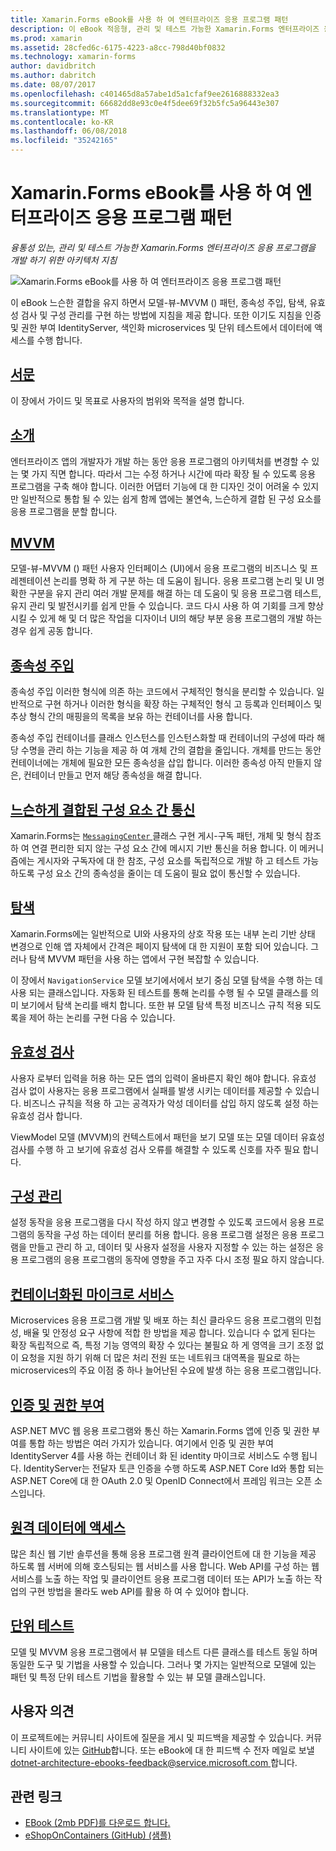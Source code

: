 ```yaml
---
title: Xamarin.Forms eBook를 사용 하 여 엔터프라이즈 응용 프로그램 패턴
description: 이 eBook 적응형, 관리 및 테스트 가능한 Xamarin.Forms 엔터프라이즈 응용 프로그램을 개발 하기 위한 아키텍처 지침을 제공 합니다.
ms.prod: xamarin
ms.assetid: 28cfed6c-6175-4223-a8cc-798d40bf0832
ms.technology: xamarin-forms
author: davidbritch
ms.author: dabritch
ms.date: 08/07/2017
ms.openlocfilehash: c401465d8a57abe1d5a1cfaf9ee2616888332ea3
ms.sourcegitcommit: 66682dd8e93c0e4f5dee69f32b5fc5a96443e307
ms.translationtype: MT
ms.contentlocale: ko-KR
ms.lasthandoff: 06/08/2018
ms.locfileid: "35242165"
---
```

# <a name="enterprise-application-patterns-using-xamarinforms-ebook"></a>Xamarin.Forms eBook를 사용 하 여 엔터프라이즈 응용 프로그램 패턴

_융통성 있는, 관리 및 테스트 가능한 Xamarin.Forms 엔터프라이즈 응용 프로그램을 개발 하기 위한 아키텍처 지침_

![](images/cover-sml.png "Xamarin.Forms eBook를 사용 하 여 엔터프라이즈 응용 프로그램 패턴")

이 eBook 느슨한 결합을 유지 하면서 모델-뷰-MVVM () 패턴, 종속성 주입, 탐색, 유효성 검사 및 구성 관리를 구현 하는 방법에 지침을 제공 합니다. 또한 이기도 지침을 인증 및 권한 부여 IdentityServer, 색인화 microservices 및 단위 테스트에서 데이터에 액세스를 수행 합니다.

## <a name="prefaceprefacemd"></a>[서문](preface.md)

이 장에서 가이드 및 목표로 사용자의 범위와 목적을 설명 합니다.

## <a name="introductionintroductionmd"></a>[소개](introduction.md)

엔터프라이즈 앱의 개발자가 개발 하는 동안 응용 프로그램의 아키텍처를 변경할 수 있는 몇 가지 직면 합니다. 따라서 그는 수정 하거나 시간에 따라 확장 될 수 있도록 응용 프로그램을 구축 해야 합니다. 이러한 어댑터 기능에 대 한 디자인 것이 어려울 수 있지만 일반적으로 통합 될 수 있는 쉽게 함께 앱에는 불연속, 느슨하게 결합 된 구성 요소를 응용 프로그램을 분할 합니다.

## <a name="mvvmmvvmmd"></a>[MVVM](mvvm.md)

모델-뷰-MVVM () 패턴 사용자 인터페이스 (UI)에서 응용 프로그램의 비즈니스 및 프레젠테이션 논리를 명확 하 게 구분 하는 데 도움이 됩니다. 응용 프로그램 논리 및 UI 명확한 구분을 유지 관리 여러 개발 문제를 해결 하는 데 도움이 및 응용 프로그램 테스트, 유지 관리 및 발전시키를 쉽게 만들 수 있습니다. 코드 다시 사용 하 여 기회를 크게 향상 시킬 수 있게 해 및 더 많은 작업을 디자이너 UI의 해당 부분 응용 프로그램의 개발 하는 경우 쉽게 공동 합니다.

## <a name="dependency-injectiondependency-injectionmd"></a>[종속성 주입](dependency-injection.md)

종속성 주입 이러한 형식에 의존 하는 코드에서 구체적인 형식을 분리할 수 있습니다. 일반적으로 구현 하거나 이러한 형식을 확장 하는 구체적인 형식 고 등록과 인터페이스 및 추상 형식 간의 매핑을의 목록을 보유 하는 컨테이너를 사용 합니다.

종속성 주입 컨테이너를 클래스 인스턴스를 인스턴스화할 때 컨테이너의 구성에 따라 해당 수명을 관리 하는 기능을 제공 하 여 개체 간의 결합을 줄입니다. 개체를 만드는 동안 컨테이너에는 개체에 필요한 모든 종속성을 삽입 합니다. 이러한 종속성 아직 만들지 않은, 컨테이너 만들고 먼저 해당 종속성을 해결 합니다.

## <a name="communicating-between-loosely-coupled-componentscommunicating-between-loosely-coupled-componentsmd"></a>[느슨하게 결합된 구성 요소 간 통신](communicating-between-loosely-coupled-components.md)

Xamarin.Forms는 [ `MessagingCenter` ](https://developer.xamarin.com/api/type/Xamarin.Forms.MessagingCenter/) 클래스 구현 게시-구독 패턴, 개체 및 형식 참조 하 여 연결 편리한 되지 않는 구성 요소 간에 메시지 기반 통신을 허용 합니다. 이 메커니즘에는 게시자와 구독자에 대 한 참조, 구성 요소를 독립적으로 개발 하 고 테스트 가능 하도록 구성 요소 간의 종속성을 줄이는 데 도움이 필요 없이 통신할 수 있습니다.

## <a name="navigationnavigationmd"></a>[탐색](navigation.md)

Xamarin.Forms에는 일반적으로 UI와 사용자의 상호 작용 또는 내부 논리 기반 상태 변경으로 인해 앱 자체에서 간격은 페이지 탐색에 대 한 지원이 포함 되어 있습니다. 그러나 탐색 MVVM 패턴을 사용 하는 앱에서 구현 복잡할 수 있습니다.

이 장에서 `NavigationService` 모델 보기에서에서 보기 중심 모델 탐색을 수행 하는 데 사용 되는 클래스입니다. 자동화 된 테스트를 통해 논리를 수행 될 수 모델 클래스를 의미 보기에서 탐색 논리를 배치 합니다. 또한 뷰 모델 탐색 특정 비즈니스 규칙 적용 되도록을 제어 하는 논리를 구현 다음 수 있습니다.

## <a name="validationvalidationmd"></a>[유효성 검사](validation.md)

사용자 로부터 입력을 허용 하는 모든 앱의 입력이 올바른지 확인 해야 합니다. 유효성 검사 없이 사용자는 응용 프로그램에서 실패를 발생 시키는 데이터를 제공할 수 있습니다. 비즈니스 규칙을 적용 하 고는 공격자가 악성 데이터를 삽입 하지 않도록 설정 하는 유효성 검사 합니다.

ViewModel 모델 (MVVM)의 컨텍스트에서 패턴을 보기 모델 또는 모델 데이터 유효성 검사를 수행 하 고 보기에 유효성 검사 오류를 해결할 수 있도록 신호를 자주 필요 합니다.

## <a name="configuration-managementconfiguration-managementmd"></a>[구성 관리](configuration-management.md)

설정 동작을 응용 프로그램을 다시 작성 하지 않고 변경할 수 있도록 코드에서 응용 프로그램의 동작을 구성 하는 데이터 분리를 허용 합니다. 응용 프로그램 설정은 응용 프로그램을 만들고 관리 하 고, 데이터 및 사용자 설정을 사용자 지정할 수 있는 하는 설정은 응용 프로그램의 응용 프로그램의 동작에 영향을 주고 자주 다시 조정 필요 하지 않습니다.

## <a name="containerized-microservicescontainerized-microservicesmd"></a>[컨테이너화된 마이크로 서비스](containerized-microservices.md)

Microservices 응용 프로그램 개발 및 배포 하는 최신 클라우드 응용 프로그램의 민첩성, 배율 및 안정성 요구 사항에 적합 한 방법을 제공 합니다. 있습니다 수 없게 된다는 확장 독립적으로 즉, 특정 기능 영역의 확장 수 있다는 불필요 하 게 영역을 크기 조정 없이 요청을 지원 하기 위해 더 많은 처리 전원 또는 네트워크 대역폭을 필요로 하는 microservices의 주요 이점 중 하나 늘어난된 수요에 발생 하는 응용 프로그램입니다.

## <a name="authentication-and-authorizationauthentication-and-authorizationmd"></a>[인증 및 권한 부여](authentication-and-authorization.md)

ASP.NET MVC 웹 응용 프로그램와 통신 하는 Xamarin.Forms 앱에 인증 및 권한 부여를 통합 하는 방법은 여러 가지가 있습니다. 여기에서 인증 및 권한 부여 IdentityServer 4를 사용 하는 컨테이너 화 된 identity 마이크로 서비스도 수행 됩니다. IdentityServer는 전달자 토큰 인증을 수행 하도록 ASP.NET Core Id와 통합 되는 ASP.NET Core에 대 한 OAuth 2.0 및 OpenID Connect에서 프레임 워크는 오픈 소스입니다.

## <a name="accessing-remote-dataaccessing-remote-datamd"></a>[원격 데이터에 액세스](accessing-remote-data.md)

많은 최신 웹 기반 솔루션을 통해 응용 프로그램 원격 클라이언트에 대 한 기능을 제공 하도록 웹 서버에 의해 호스팅되는 웹 서비스를 사용 합니다. Web API를 구성 하는 웹 서비스를 노출 하는 작업 및 클라이언트 응용 프로그램 데이터 또는 API가 노출 하는 작업의 구현 방법을 몰라도 web API를 활용 하 여 수 있어야 합니다.

## <a name="unit-testingunit-testingmd"></a>[단위 테스트](unit-testing.md)

모델 및 MVVM 응용 프로그램에서 뷰 모델을 테스트 다른 클래스를 테스트 동일 하며 동일한 도구 및 기법을 사용할 수 있습니다. 그러나 몇 가지는 일반적으로 모델에 있는 패턴 및 특정 단위 테스트 기법을 활용할 수 있는 뷰 모델 클래스입니다.

## <a name="feedback"></a>사용자 의견

이 프로젝트에는 커뮤니티 사이트에 질문을 게시 및 피드백을 제공할 수 있습니다. 커뮤니티 사이트에 있는 [GitHub](https://github.com/dotnet-architecture/eShopOnContainers)합니다. 또는 eBook에 대 한 피드백 수 전자 메일로 보낼 [ dotnet-architecture-ebooks-feedback@service.microsoft.com ](mailto:dotnet-architecture-ebooks-feedback@service.microsoft.com)합니다.


## <a name="related-links"></a>관련 링크

- [EBook (2mb PDF)를 다운로드 합니다.](https://aka.ms/xamarinpatternsebook)
- [eShopOnContainers (GitHub) (샘플)](https://github.com/dotnet-architecture/eShopOnContainers)
